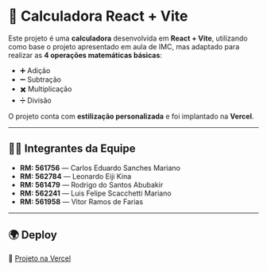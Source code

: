# 📌 Calculadora React + Vite  

Este projeto é uma **calculadora** desenvolvida em **React + Vite**, utilizando como base o projeto apresentado em aula de IMC, mas adaptado para realizar as **4 operações matemáticas básicas**:  

- ➕ Adição  
- ➖ Subtração  
- ✖️ Multiplicação  
- ➗ Divisão  

O projeto conta com **estilização personalizada** e foi implantado na **Vercel**.  

---

## 👨‍💻 Integrantes da Equipe  

- **RM: 561756** — Carlos Eduardo Sanches Mariano  
- **RM: 562784** — Leonardo Eiji Kina  
- **RM: 561479** — Rodrigo do Santos Abubakir  
- **RM: 562241** — Luis Felipe Scacchetti Mariano  
- **RM: 561958** — Vitor Ramos de Farias  

---

## 🌍 Deploy  

🔗 [Projeto na Vercel](link...)  

